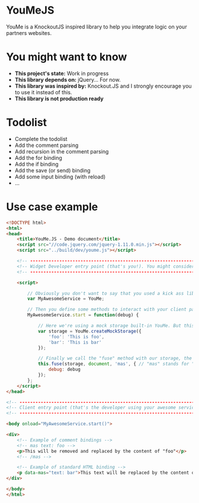 YouMeJS
===

YouMe is a KnockoutJS inspired library to help you integrate logic on your partners websites.

You might want to know
===

- **This project's state:** Work in progress
- **This library depends on:** jQuery... For now.
- **This library was inspired by:** Knockout.JS and I strongly encourage you to use it instead of this.
- **This library is not production ready**

Todolist
===

- Complete the todolist
- Add the comment parsing
- Add recursion in the comment parsing
- Add the for binding
- Add the if binding
- Add the save (or send) binding
- Add some input binding (with reload)
- ...


Use case example
===

```html
<!DOCTYPE html>
<html>
<head>
    <title>YouMe.JS - Demo document</title>
    <script src="//code.jquery.com/jquery-1.11.0.min.js"></script>
    <script src="../build/dev/youme.js"></script>

    <!-- ---------------------------------------------------------------------------------------------------------------------------------------------------------------------------------       -->
    <!-- Widget Developer entry point (that's you!). You might consider moving the code a javascript file on your server so the client can access it using http://myawesomedomain.com/api/mas.js -->
    <!-- ---------------------------------------------------------------------------------------------------------------------------------------------------------------------------------       -->

    <script>

        // Obviously you don't want to say that you used a kick ass library that's why you create an alias.
        var MyAwesomeService = YouMe;

        // Then you define some methods to interact with your client pages.
        MyAwesomeService.start = function(debug) {

            // Here we're using a mock storage built-in YouMe. But this typically the class (or object) that you want to write on your own to handle API call
            var storage = YouMe.createMockStorage({
                'foo': 'This is foo',
                'bar': 'This is bar'
            });

            // Finally we call the "fuse" method with our storage, the root node to start parsing, and a custom alias (see client code below)
            this.fuse(storage, document, 'mas', { // "mas" stands for "MyAwesomeService"... Obviously.
                debug: debug
            });
        };
    </script>
</head>

<!-- ---------------------------------------------------------------------------------------------------- -->
<!-- Client entry point (that's the developer using your awesome service (not how our alias "mas" is used -->
<!-- ---------------------------------------------------------------------------------------------------- -->

<body onload="MyAwesomeService.start()">

<div>
    <!-- Example of comment bindings -->
    <!-- mas text: foo -->
    <p>This will be removed and replaced by the content of "foo"</p>
    <!-- /mas -->

    <!-- Example of standard HTML binding -->
    <p data-mas="text: bar">This text will be replaced by the content of bar</p>
</div>

</body>
</html>
```